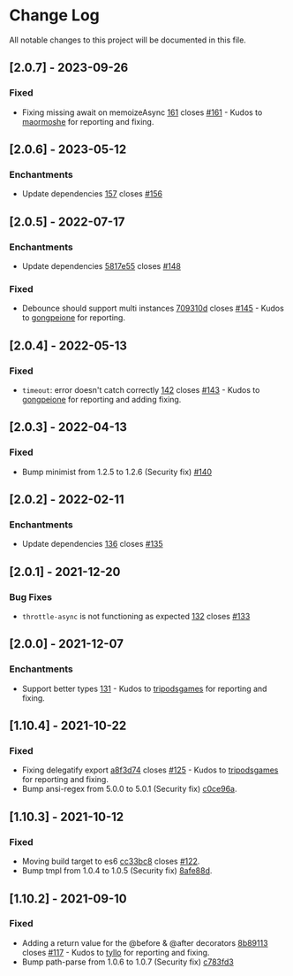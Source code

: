 # Change Log
All notable changes to this project will be documented in this file.

## [2.0.7] - 2023-09-26

### Fixed
- Fixing missing await on memoizeAsync [161](https://github.com/vlio20/utils-decorators/pull/160) closes [#161](https://github.com/vlio20/utils-decorators/issues/161) - Kudos to [maormoshe](https://github.com/maormoshe) for reporting and fixing.


## [2.0.6] - 2023-05-12

### Enchantments
- Update dependencies [157](https://github.com/vlio20/utils-decorators/commit/157) closes [#156](https://github.com/vlio20/utils-decorators/issues/156)

## [2.0.5] - 2022-07-17

### Enchantments
- Update dependencies [5817e55](https://github.com/vlio20/utils-decorators/commit/5817e55) closes [#148](https://github.com/vlio20/utils-decorators/issues/148)

### Fixed
- Debounce should support multi instances [709310d](https://github.com/vlio20/utils-decorators/commit/709310d) closes [#145](https://github.com/vlio20/utils-decorators/issues/145) - Kudos to [gongpeione](https://github.com/gongpeione) for reporting.
 
## [2.0.4] - 2022-05-13

### Fixed 
- `timeout`: error doesn't catch correctly [142](https://github.com/vlio20/utils-decorators/pull/142) closes [#143](https://github.com/vlio20/utils-decorators/issues/143) - Kudos to [gongpeione](https://github.com/gongpeione) for reporting and adding fixing.

## [2.0.3] - 2022-04-13

### Fixed 
- Bump minimist from 1.2.5 to 1.2.6 (Security fix) [#140](https://github.com/vlio20/utils-decorators/pull/140)

## [2.0.2] - 2022-02-11

### Enchantments
- Update dependencies [136](https://github.com/vlio20/utils-decorators/pull/136) closes [#135](https://github.com/vlio20/utils-decorators/issues/135)

## [2.0.1] - 2021-12-20

### Bug Fixes

- `throttle-async` is not functioning as expected [132](https://github.com/vlio20/utils-decorators/pull/132) closes [#133](https://github.com/vlio20/utils-decorators/issues/133)

## [2.0.0] - 2021-12-07

### Enchantments

- Support better types [131](https://github.com/vlio20/utils-decorators/pull/131) - Kudos to [tripodsgames](https://github.com/tripodsgames) for reporting and fixing.

## [1.10.4] - 2021-10-22

### Fixed

- Fixing delegatify export [a8f3d74](https://github.com/vlio20/utils-decorators/commit/a8f3d74886091f4a36c653e2c9d2a8454cf38ef4) closes [#125](https://github.com/vlio20/utils-decorators/issues/125) - Kudos to [tripodsgames](https://github.com/tripodsgames) for reporting and fixing.
- Bump ansi-regex from 5.0.0 to 5.0.1 (Security fix) [c0ce96a](https://github.com/vlio20/utils-decorators/commit/c0ce96a285781672c3dfb6bf97992acd5584aed7).

## [1.10.3] - 2021-10-12

### Fixed

- Moving build target to es6 [cc33bc8](https://github.com/vlio20/utils-decorators/commit/cc33bc806e68e38ae69a772c5f4ebad27d912b4c) closes [#122](https://github.com/vlio20/utils-decorators/issues/122).
- Bump tmpl from 1.0.4 to 1.0.5 (Security fix) [8afe88d](https://github.com/vlio20/utils-decorators/commit/8afe88dd0012c7badb6e91d764ff4ecf39102a6a).

## [1.10.2] - 2021-09-10

### Fixed

- Adding a return value for the @before & @after decorators [8b89113](https://github.com/vlio20/utils-decorators/commit/8b891138c50f0a0ec510fa9d6caaca98258d8130) closes [#117](https://github.com/vlio20/utils-decorators/issues/117) - Kudos to [tyllo](https://github.com/tyllo) for reporting and fixing. 
- Bump path-parse from 1.0.6 to 1.0.7 (Security fix) [c783fd3](https://github.com/vlio20/utils-decorators/pull/116/commits/c783fd339e78524cd6dfd6da695911e04df30de9) 
